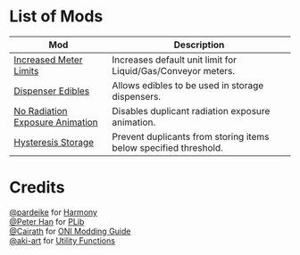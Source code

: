 # List of Mods
|**Mod**|**Description**|
|---|---|
|[Increased Meter Limits](https://steamcommunity.com/sharedfiles/filedetails/?id=2839508628)|Increases default unit limit for Liquid/Gas/Conveyor meters.|
|[Dispenser Edibles](https://steamcommunity.com/sharedfiles/filedetails/?id=2839845786)|Allows edibles to be used in storage dispensers.|
|[No Radiation Exposure Animation](https://steamcommunity.com/sharedfiles/filedetails/?id=2843427720)|Disables duplicant radiation exposure animation.|
|[Hysteresis Storage](https://steamcommunity.com/sharedfiles/filedetails/?id=2843427720)|Prevent duplicants from storing items below specified threshold.|

# Credits
[@pardeike](https://github.com/pardeike) for [Harmony](https://github.com/pardeike/Harmony)  
[@Peter Han](https://github.com/peterhaneve) for [PLib](https://github.com/peterhaneve/ONIMods/tree/main/PLib)  
[@Cairath](https://github.com/Cairath) for [ONI Modding Guide](https://github.com/Cairath/Oxygen-Not-Included-Modding)  
[@aki-art](https://github.com/aki-art) for [Utility Functions](https://github.com/aki-art/ONI-Mods/tree/master/Futility)  
